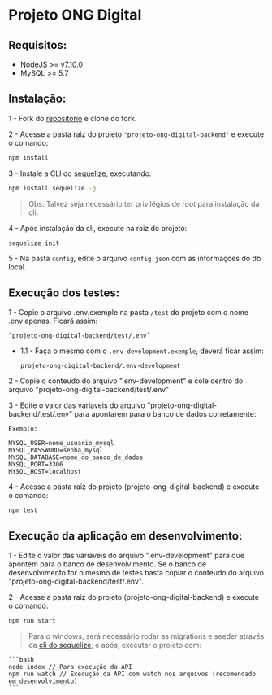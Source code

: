 # Projeto ONG Digital

## Requisitos:

- NodeJS >= v7.10.0
- MySQL >= 5.7

## Instalação:

1 - Fork do [repositório](https://github.com/TiagoTi/projeto-ong-digital-backend) e clone do fork.

2 - Acesse a pasta raiz do projeto `"projeto-ong-digital-backend"` e execute o comando:

```bash
npm install
```

3 - Instale a CLI do [sequelize](http://docs.sequelizejs.com/), executando: 
	
```bash
npm install sequelize -g
```

>	Obs: Talvez seja necessário ter privilégios de *root* para instalação da cli.

4 - Após instalação da cli, execute na raiz do projeto:
	
```bash
sequelize init
```

5 - Na pasta `config`, edite o arquivo `config.json` com as informações do db local.

## Execução dos testes:

1 - Copie o arquivo .env.exemple na pasta `/test` do projeto com o nome .env apenas. Ficará assim:

	`projeto-ong-digital-backend/test/.env`

  - 1.1 - Faça o mesmo com o `.env-development.exemple`,
  deverá ficar assim:

    `projeto-ong-digital-backend/.env-development`

2 - Copie o conteudo do arquivo ".env-development" e cole dentro do arquivo "projeto-ong-digital-backend/test/.env"

3 - Edite o valor das variaveis do arquivo "projeto-ong-digital-backend/test/.env" para apontarem para o banco de dados corretamente:

	Exemplo:

	MYSQL_USER=nome_usuario_mysql
	MYSQL_PASSWORD=senha_mysql
	MYSQL_DATABASE=nome_do_banco_de_dados
	MYSQL_PORT=3306
	MYSQL_HOST=localhost

4 - Acesse a pasta raiz do projeto (projeto-ong-digital-backend) e execute o comando:

```bash
npm test
```

## Execução da aplicação em desenvolvimento:

1 - Edite o valor das variaveis do arquivo ".env-development" para que apontem para o banco de desenvolvimento. Se o banco de desenvolvimento for o mesmo de testes basta copiar o conteudo do arquivo "projeto-ong-digital-backend/test/.env". 


2 - Acesse a pasta raiz do projeto (projeto-ong-digital-backend) e execute o comando:

```bash
npm run start
```

> Para o windows, será necessário rodar as migrations e seeder através da [cli do sequelize](https://github.com/sequelize/cli), e após, executar o projeto com:
	
	```bash
	node index // Para execução da API
	npm run watch // Execução da API com watch nos arquivos (recomendado em desenvolvimento)
	```



